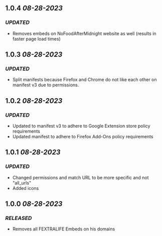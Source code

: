 ## **1.0.4** *08-28-2023*

### *UPDATED*

- Removes embeds on NoFoodAfterMidnight website as well (results in faster page load times)

## **1.0.3** *08-28-2023*

### *UPDATED*

- Split manifests because Firefox and Chrome do not like each other on manifest v3 due to permissions.

## **1.0.2** *08-28-2023*

### *UPDATED*

- Updated to manifest v3 to adhere to Google Extension store policy requirements
- Updated manifest to adhere to Firefox Add-Ons policy requirements

## **1.0.1** *08-28-2023*

### *UPDATED*

- Changed permissions and match URL to be more specific and not "all_urls"
- Added icons

## **1.0.0** *08-28-2023*

### *RELEASED*

- Removes all FEXTRALIFE Embeds on his domains